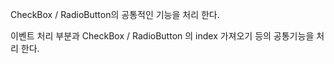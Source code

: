 CheckBox / RadioButton의 공통적인 기능을 처리 한다.

이벤트 처리 부분과 CheckBox / RadioButton 의 index 가져오기 등의 공통기능을 처리 한다.